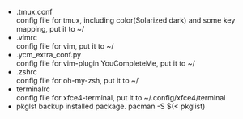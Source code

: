 - .tmux.conf  
config file for tmux, including color(Solarized dark) and some key mapping, put it to ~/
- .vimrc  
config file for vim, put it to ~/
- .ycm_extra_conf.py  
config file for vim-plugin YouCompleteMe, put it to ~/
- .zshrc  
config file for oh-my-zsh, put it to ~/
- terminalrc  
config file for xfce4-terminal, put it to ~/.config/xfce4/terminal
- pkglst
backup installed package. pacman -S $(< pkglist)

